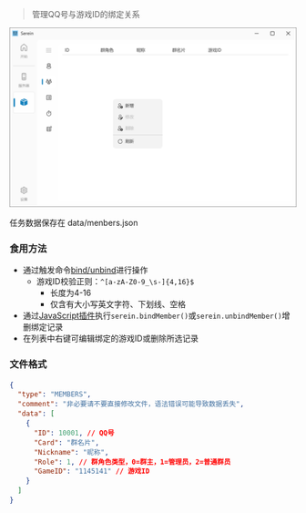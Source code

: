 
>管理QQ号与游戏ID的绑定关系

![成员管理](../imgs/members.png)

任务数据保存在 data/menbers.json

### 食用方法

- 通过触发命令[bind/unbind](Function/Command.md#绑定游戏id)进行操作
  - 游戏ID校验正则：`^[a-zA-Z0-9_\s-]{4,16}$`
    - 长度为4-16
    - 仅含有大小写英文字符、下划线、空格
- 通过[JavaScript插件](Function/JSDocs.md)执行`serein.bindMember()`或`serein.unbindMember()`增删绑定记录
- 在列表中右键可编辑绑定的游戏ID或删除所选记录

### 文件格式

```json
{
  "type": "MEMBERS",
  "comment": "非必要请不要直接修改文件，语法错误可能导致数据丢失",
  "data": [
    {
      "ID": 10001, // QQ号
      "Card": "群名片",
      "Nickname": "昵称",
      "Role": 1, // 群角色类型，0=群主，1=管理员，2=普通群员
      "GameID": "1145141" // 游戏ID
    }
  ]
}
```
